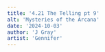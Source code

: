 ```yaml
---
title: '4.21 The Telling pt 9'
alt: 'Mysteries of the Arcana'
date: '2024-10-03'
author: 'J Gray'
artist: 'Gennifer'
---
```

